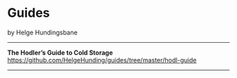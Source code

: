 # Guides
by Helge Hundingsbane

---

**The Hodler’s Guide to Cold Storage**
https://github.com/HelgeHunding/guides/tree/master/hodl-guide

---
